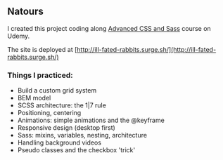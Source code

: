 ## Natours
I created this project coding along [Advanced CSS and Sass](https://www.udemy.com/course/advanced-css-and-sass/) course on Udemy.

The site is deployed at [http://ill-fated-rabbits.surge.sh/](http://ill-fated-rabbits.surge.sh/)

### Things I practiced:

 - Build a custom grid system
 - BEM model
 - SCSS architecture: the 1|7 rule
 - Positioning, centering
 - Animations: simple animations and the @keyframe
 - Responsive design (desktop first)
 - Sass: mixins, variables, nesting, architecture
 - Handling background videos
 - Pseudo classes and the checkbox 'trick'
